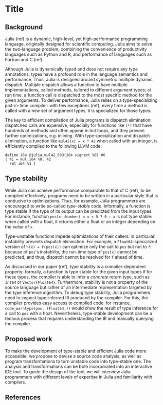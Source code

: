# Title

## Background

Julia (ref) is a dynamic, high-level, yet high-performance programming language,
originally designed for scientific computing.
Julia aims to solve the two-language problem, combining the convenience of
productivity languages such as Python and R, and performance of languages such
as Fortran and C (ref).

Although Julia is dynamically typed and does not require any type annotations,
types have a profound role in the language semantics and performance.
Thus, Julia is designed around symmetric multiple dynamic dispatch.
Multiple dispatch allows a function to have multiple implementations, called
methods, tailored to different argument types; at run time, a function
call is dispatched to the most specific method for the given arguments.
To deliver performance, Julia relies on a type-specializing just-in-time
compiler: with few exceptions (ref), every time a method is called with a new
set of argument types, it is specialized for those types.

The key to efficient compilation of Julia programs is dispatch elimination:
dispatched calls are expensive, especially for functions like `(*)` that have
hundreds of methods and often appear in hot loops,
and they prevent further optimizations, e.g. inlining.
With type specialization and dispatch elimination, a function like
`mul42(x) = x * 42`
when called with an integer, is efficiently compiled to the following LLVM code:
```
define i64 @julia_mul42_503(i64 signext %0) #0
{ %1 = mul i64 %0, 42
  ret i64 %1 }
```

## Type stability

While Julia can achieve performance comparable to that of C (ref),
to be compiled effectively, programs need to be written in a particular style that
is conducive to optimizations.
Thus, for example, Julia programmers are encouraged to write so-called
_type-stable_ code. Informally, a function is type stable if the type of its
output can be predicted from the input types.
For instance, function `pos(x::Number) = x < 0 ? 0 : x` is not type stable: when
called with a float, it returns either a float or an integer depending on the
_value_ of `x`.

Type-unstable functions impede optimizations of their callers: in particular,
instability prevents dispatch elimination.
For example, a `Float64`-specialized version of
`h(x) = f(pos(x))` can optimize only the call to `pos` but not to `f`:
because of `pos`'s instability, the run-time type of `pos(x)` cannot be predicted, and thus, dispatch cannot be resolved for `f` ahead of time.

As discussed in our paper (ref), type stability is a compiler-dependent
property: formally, a function is type stable for the given input types
if for these types, the compiler is able to infer a _concrete_ return type,
such as `Int64` or `Vector{Float64}`.
Furthermore, stability is not a property of the source language but rather of an
intermediate representation targeted by the type inference algorithm.
To debug type stability,
Julia programmers need to inspect type-inferred IR produced by the compiler.
For this, the compiler provides easy access to compiled code:
for instance, `code_warntype(pos, (Float64,))` would show the result of type
inference for a call to `pos` with a float.
Nevertheless, type-stable development can be a tedious process that requires
understanding the IR and manually querying the compiler.

## Proposed work

To make the development of type-stable and efficient Julia code more accessible,
we propose to devise a source code analysis, as well as
program transformations to turn unstable code into type-stable one.
The analysis and transformations can be both incorporated
into an interactive IDE tool.
To guide the design of the tool,
we will interview Julia programmers with different levels
of expertise in Julia and familiarity with compilers.

## References

[1]:
    https://docs.julialang.org/en/v1/manual/performance-tips/#Be-aware-of-when-Julia-avoids-specializing
[2]: https://docs.julialang.org/en/v1/manual/performance-tips/#kernel-functions
[3]: https://julialang.org/blog/2020/08/invalidations/